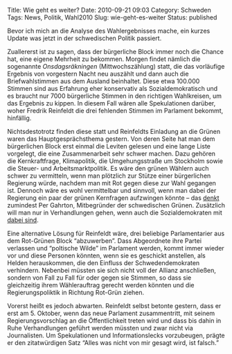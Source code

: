 Title: Wie geht es weiter?
Date: 2010-09-21 09:03
Category: Schweden
Tags: News, Politik, Wahl2010
Slug: wie-geht-es-weiter
Status: published

Bevor ich mich an die Analyse des Wahlergebnisses mache, ein kurzes
Update was jetzt in der schwedischen Politik passiert.

Zuallererst ist zu sagen, dass der bürgerliche Block immer noch die
Chance hat, eine eigene Mehrheit zu bekommen. Morgen findet nämlich die
sogenannte *Onsdagsräkningen* (Mittwochszählung) statt, die das
vorläufige Ergebnis von vorgestern Nacht neu auszählt und dann auch die
Briefwahlstimmen aus dem Ausland beinhaltet. Diese etwa 100.000 Stimmen
sind aus Erfahrung eher konservativ als Sozialdemokratisch und es
braucht nur 7000 bürgerliche Stimmen in den richtigen Wahlkreisen, um
das Ergebnis zu kippen. In diesem Fall wären alle Spekulationen darüber,
woher Fredrik Reinfeldt die drei fehlenden Stimmen im Parlament bekommt,
hinfällig.

Nichtsdestotrotz finden diese statt und Reinfeldts Einladung an die
Grünen waren das Hauptgesprächsthema gestern. Von deren Seite hat man
dem bürgerlichen Block erst einmal die Leviten gelesen und eine lange
Liste vorgelegt, die eine Zusammenarbeit sehr schwer machen. Dazu
gehören die Kernkraftfrage, Klimapolitik, die Umgehungsstraße um
Stockholm sowie die Steuer- und Arbeitsmarktpolitik. Es wäre den grünen
Wählern auch schwer zu vermitteln, wenn man plötzlich zur Stütze einer
bürgerlichen Regierung würde, nachdem man mit Rot gegen diese zur Wahl
gegangen ist. Dennoch wäre es wohl vermittelbar und sinnvoll, wenn man
dabei der Regierung ein paar der grünen Kernfragen aufzwingen könnte –
das
[denkt](http://www.dn.se/debatt/radikal-gron-politik-miljopartiets-mal-1.1174283)
zumindest Per Gahrton, Mitbegründer der schwedischen Grünen. Zusätzlich
will man nur in Verhandlungen gehen, wenn auch die Sozialdemokraten mit
[dabei
sind](http://www.dn.se/nyheter/valet2010/mp-vi-vill-ha-breda-diskussioner-mellan-alliansen-och-de-rodgrona-partierna-1.1174102).

Eine alternative Lösung für Reinfeldt wäre, drei beliebige
Parlamentarier aus dem Rot-Grünen Block “abzuwerben”. Dass Abgeordnete
ihre Partei verlassen und “poltische Wilde” im Parlament werden, kommt
immer wieder vor und diese Personen könnten, wenn sie es geschickt
anstellen, als Helden herauskommen, die den Einfluss der
Schwedendemokraten verhindern. Nebenbei müssten sie sich nicht voll der
Allianz anschließen, sondern von Fall zu Fall für oder gegen sie
Stimmen, so dass sie gleichzeitig ihrem Wählerauftrag gerecht werden
könnten und die Regierungspoliktik in Richtung Rot-Grün ziehen.

Vorerst heißt es jedoch abwarten. Reinfeldt selbst betonte gestern, dass
er erst am 5. Oktober, wenn das neue Parlament zusammentritt, mit seinem
Regierungsvorschlag an die Öffentlichkeit treten wird und dass bis dahin
in Ruhe Verhandlungen geführt werden müssten und zwar nicht via
Journalisten. Um Spekulationen und Informationslecks vorzubeugen, prägte
er den zitatwürdigen Satz “Alles was nicht von mir gesagt wird, ist
falsch.”

